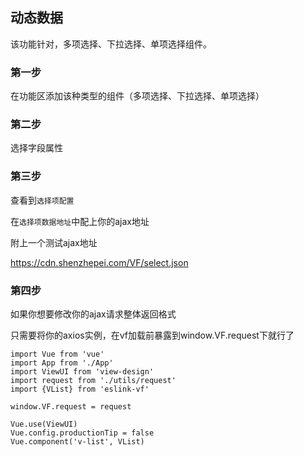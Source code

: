 ## 动态数据
该功能针对，多项选择、下拉选择、单项选择组件。

### 第一步
在功能区添加该种类型的组件（多项选择、下拉选择、单项选择）

### 第二步
选择字段属性

### 第三步
查看到`选择项配置`

在`选择项数据地址`中配上你的ajax地址

附上一个测试ajax地址

https://cdn.shenzhepei.com/VF/select.json

### 第四步
如果你想要修改你的ajax请求整体返回格式

只需要将你的axios实例，在vf加载前暴露到window.VF.request下就行了
```shell script
import Vue from 'vue'
import App from './App'
import ViewUI from 'view-design'
import request from './utils/request'
import {VList} from 'eslink-vf'

window.VF.request = request

Vue.use(ViewUI)
Vue.config.productionTip = false
Vue.component('v-list', VList)
```

